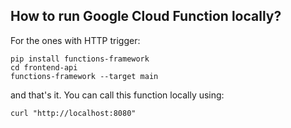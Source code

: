 ## How to run Google Cloud Function locally?

For the ones with HTTP trigger:

```
pip install functions-framework
cd frontend-api
functions-framework --target main
```

and that's it. You can call this function locally using:

```
curl "http://localhost:8080"
```